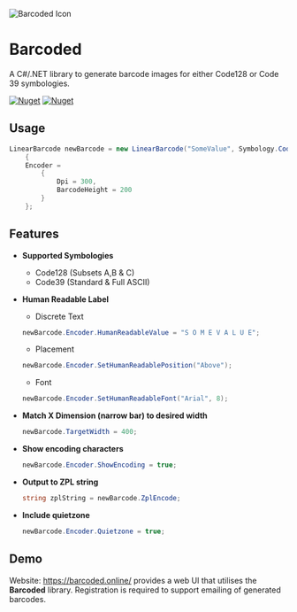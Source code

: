 ![Barcoded Icon](https://barcoded.online/Assets/Barcode%20Icon%201.svg)
# Barcoded
A C#/.NET library to generate barcode images for either Code128 or Code 39 symbologies.

[![Nuget](https://img.shields.io/nuget/v/Barcoded)](https://www.nuget.org/packages/Barcoded/1.0.1)
[![Nuget](https://img.shields.io/nuget/dt/Barcoded)](https://www.nuget.org/packages/Barcoded/)
## Usage
```C#
LinearBarcode newBarcode = new LinearBarcode("SomeValue", Symbology.Code128BAC)
    {
    Encoder =
        {
            Dpi = 300,
            BarcodeHeight = 200
        }
    };
```

## Features

* **Supported Symbologies**
  - Code128 (Subsets A,B & C)
  - Code39 (Standard & Full ASCII)
  
* **Human Readable Label**
  - Discrete Text
  ```C#
  newBarcode.Encoder.HumanReadableValue = "S O M E V A L U E";
  ```
  - Placement
  ```C#
  newBarcode.Encoder.SetHumanReadablePosition("Above");
  ```
  - Font
  ```C#
  newBarcode.Encoder.SetHumanReadableFont("Arial", 8);
  ```
* **Match X Dimension (narrow bar) to desired width**
  ```C#
  newBarcode.TargetWidth = 400;
  ```

* **Show encoding characters**
  ```C#
  newBarcode.Encoder.ShowEncoding = true;
  ```

* **Output to ZPL string**
  ```C#
  string zplString = newBarcode.ZplEncode;
  ```

* **Include quietzone**
  ```C#
  newBarcode.Encoder.Quietzone = true;
  ```

## Demo

Website: https://barcoded.online/
provides a web UI that utilises the **Barcoded** library. Registration is required to support emailing of generated barcodes.
